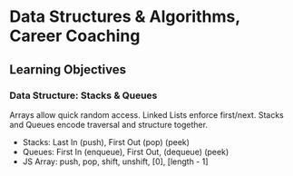 # Data Structures & Algorithms, Career Coaching

## Learning Objectives

### Data Structure: Stacks & Queues

Arrays allow quick random access. Linked Lists enforce first/next. Stacks and
Queues encode traversal and structure together.

- Stacks: Last In (push), First Out (pop) (peek)
- Queues: First In (enqueue), First Out, (dequeue) (peek)
- JS Array: push, pop, shift, unshift, [0], [length - 1]
